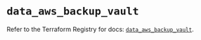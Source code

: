 # `data_aws_backup_vault`

Refer to the Terraform Registry for docs: [`data_aws_backup_vault`](https://registry.terraform.io/providers/hashicorp/aws/6.12.0/docs/data-sources/backup_vault).
